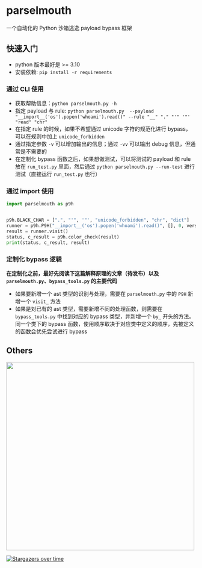 # parselmouth
一个自动化的 Python 沙箱逃逸 payload bypass 框架

## 快速入门
- python 版本最好是 >= 3.10
- 安装依赖: `pip install -r requirements`

### 通过 CLI 使用
- 获取帮助信息：`python parselmouth.py -h`
- 指定 payload 与 rule: `python parselmouth.py  --payload "__import__('os').popen('whoami').read()" --rule "__" "." "'" '"' "read" "chr"`
- 在指定 rule 的时候，如果不希望通过 unicode 字符的规范化进行 bypass，可以在规则中加上 `unicode_forbidden`
- 通过指定参数 `-v` 可以增加输出的信息；通过 `-vv` 可以输出 debug 信息，但通常是不需要的
- 在定制化 bypass 函数之后，如果想做测试，可以将测试的 payload 和 rule 放在 `run_test.py` 里面，然后通过 `python parselmouth.py --run-test` 进行测试（直接运行 `run_test.py` 也行）

### 通过 import 使用
```python
import parselmouth as p9h


p9h.BLACK_CHAR = [".", "'", '"', "unicode_forbidden", "chr", "dict"]
runner = p9h.P9H("__import__('os').popen('whoami').read()", [], 0, versbose=0)
result = runner.visit()
status, c_result = p9h.color_check(result)
print(status, c_result, result)
```

### 定制化 bypass 逻辑
**在定制化之前，最好先阅读下这篇解释原理的文章（待发布）以及 `parselmouth.py`、`bypass_tools.py` 的主要代码**

- 如果要新增一个 ast 类型的识别与处理，需要在 `parselmouth.py` 中的 `P9H` 新增一个 `visit_` 方法
- 如果是对已有的 ast 类型，需要新增不同的处理函数，则需要在 `bypass_tools.py` 中找到对应的 bypass 类型，并新增一个 `by_` 开头的方法。同一个类下的 bypass 函数，使用顺序取决于对应类中定义的顺序，先被定义的函数会优先尝试进行 bypass


## Others
<img src="https://clean-1252075454.cos.ap-nanjing.myqcloud.com/20200528120800990.png" width="500">

[![Stargazers over time](https://starchart.cc/Macr0phag3/parselmouth.svg)](https://starchart.cc/Macr0phag3/parselmouth)
